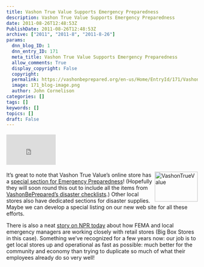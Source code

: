 ```yaml
---
title: Vashon True Value Supports Emergency Preparedness
description: Vashon True Value Supports Emergency Preparedness
date: 2011-08-26T12:48:53Z
PublishDate: 2011-08-26T12:48:53Z
archive: ["2011", "2011-8", "2011-8-26"]
params:
  dnn_blog_ID: 1
  dnn_entry_ID: 171
  meta_title: Vashon True Value Supports Emergency Preparedness
  allow_comments: True
  display_copyright: False
  copyright:
  permalink: https://vashonbeprepared.org/en-us/Home/EntryId/171/Vashon-True-Value-Supports-Emergency-Preparedness
  image: 171_blog-image.png
  author: John Cornelison
categories: []
tags: []
keywords: []
topics: []
draft: False
---
```


<div class="wlWriterHeaderFooter" style="float:none; margin:0px; padding:4px 0px 4px 0px;"><iframe src="http://www.facebook.com/widgets/like.php?href=http://vashoneoc.org/Blogs/VashonPreparedness/tabid/164/EntryId/171/Vashon-True-Value-Supports-Emergency-Preparedness.aspx" scrolling="no" frameborder="0" style="border:none; width:130px; height:80px"></iframe></div><p><a href="www.vashontruevalue.com/miva/merchant.mvc?Screen=CTGY&amp;Store_Code=VTV&amp;Category_Code=HE" target="_blank"><img style="background-image: none; border-bottom: 0px; border-left: 0px; padding-left: 0px; padding-right: 0px; display: inline; float: right; border-top: 0px; border-right: 0px; padding-top: 0px" title="VashonTrueValue" border="0" alt="VashonTrueValue" align="right" src="./images/171/Windows-Live-Writer-Vashon-True-Value-Supports-Emergency-Pre_4C1D-VashonTrueValue_3.gif" width="113" height="79" /></a>It’s great to note that Vashon True Value’s online store has a <a href="http://www.vashontruevalue.com/miva/merchant.mvc?Screen=CTGY&amp;Store_Code=VTV&amp;Category_Code=HE" target="_blank">special section for Emergency Preparedness</a>! (Hopefully they will soon round this out to include all the items from <a href="/BePrepared/Residents/Checklists.aspx">VashonBePrepared’s disaster checklists</a>.) Other local stores also have dedicated sections for disaster supplies. Maybe we can develop a special listing on our new web site for all these efforts.</p>  <p>There is also a neat <a href="http://www.npr.org/2011/08/26/139941596/big-box-stores-hurricane-prep-starts-early" target="_blank">story on NPR today</a> about how FEMA and local emergency managers are working closely with retail stores (Big Box Stores in this case). Something we’ve recognized for a few years now: our job is to get local stores up and operational as fast as possible: much better for the community and economy than trying to duplicate so much of what their employees already do so very well!</p>
